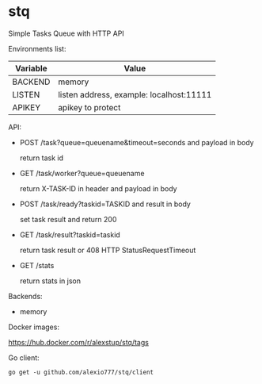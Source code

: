 # stq
Simple Tasks Queue with HTTP API

Environments list:

|Variable|Value|
|---|---|
|BACKEND|memory|
|LISTEN|listen address, example: localhost:11111|
|APIKEY|apikey to protect|

API:

- POST /task?queue=queuename&timeout=seconds and payload in body

    return task id

- GET /task/worker?queue=queuename

    return X-TASK-ID in header and payload in body

- POST /task/ready?taskid=TASKID and result in body

    set task result and return 200

- GET /task/result?taskid=taskid

    return task result or 408 HTTP StatusRequestTimeout

- GET /stats

    return stats in json

Backends:
- memory

Docker images:

https://hub.docker.com/r/alexstup/stq/tags

Go client:

`go get -u github.com/alexio777/stq/client`